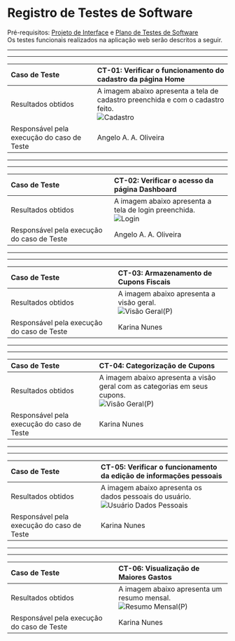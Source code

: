 # Registro de Testes de Software

Pré-requisitos: [Projeto de Interface](https://github.com/ICEI-PUC-Minas-PMV-ADS/pmv-ads-2024-1-e1-proj-web-t09-conta-na-mao/blob/main/documentos/04-Projeto%20de%20Interface.md) e [Plano de Testes de Software](https://github.com/ICEI-PUC-Minas-PMV-ADS/pmv-ads-2024-1-e1-proj-web-t09-conta-na-mao/blob/main/documentos/07-Plano%20de%20Testes%20de%20Software.md)
<br>
Os testes funcionais realizados na aplicação web serão descritos a seguir.

---

---

| Caso de Teste                              | CT-01: Verificar o funcionamento do cadastro da página Home                                                                                                                                                                                   |
| :----------------------------------------- | :-------------------------------------------------------------------------------------------------------------------------------------------------------------------------------------------------------------------------------------------- |
| Resultados obtidos                         | A imagem abaixo apresenta a tela de cadastro preenchida e com o cadastro feito. <br> ![Cadastro](https://github.com/ICEI-PUC-Minas-PMV-ADS/pmv-ads-2024-1-e1-proj-web-t09-conta-na-mao/assets/145730747/e18505a7-a173-4957-b7fd-5a4fa96da247) |
| Responsável pela execução do caso de Teste | Angelo A. A. Oliveira                                                                                                                                                                                                                         |

---

---

| Caso de Teste                              | CT-02: Verificar o acesso da página Dashboard                                                                                                                                                                    |
| :----------------------------------------- | :--------------------------------------------------------------------------------------------------------------------------------------------------------------------------------------------------------------- |
| Resultados obtidos                         | A imagem abaixo apresenta a tela de login preenchida. <br> ![Login](https://github.com/ICEI-PUC-Minas-PMV-ADS/pmv-ads-2024-1-e1-proj-web-t09-conta-na-mao/assets/145730747/a567a5f5-3d5b-473a-b45a-198bf16fb634) |
| Responsável pela execução do caso de Teste | Angelo A. A. Oliveira                                                                                                                                                                                            |

---

---

| Caso de Teste                              | CT-03: Armazenamento de Cupons Fiscais                                                                                                                                                                       |
| :----------------------------------------- | :----------------------------------------------------------------------------------------------------------------------------------------------------------------------------------------------------------- |
| Resultados obtidos                         | A imagem abaixo apresenta a visão geral. <br> ![Visão Geral(P)](https://github.com/ICEI-PUC-Minas-PMV-ADS/pmv-ads-2024-1-e1-proj-web-t09-conta-na-mao/assets/145730747/96b87d0f-8449-4bdf-bd1d-4325766e005e) |
| Responsável pela execução do caso de Teste | Karina Nunes                                                                                                                                                                                                 |

---

---

| Caso de Teste                              | CT-04: Categorização de Cupons                                                                                                                                                                                                                |
| :----------------------------------------- | :-------------------------------------------------------------------------------------------------------------------------------------------------------------------------------------------------------------------------------------------- |
| Resultados obtidos                         | A imagem abaixo apresenta a visão geral com as categorias em seus cupons. <br> ![Visão Geral(P)](https://github.com/ICEI-PUC-Minas-PMV-ADS/pmv-ads-2024-1-e1-proj-web-t09-conta-na-mao/assets/145730747/231e8434-e6b7-40c5-a2be-ce67487f4871) |
| Responsável pela execução do caso de Teste | Karina Nunes                                                                                                                                                                                                                                  |

---

---

| Caso de Teste                              | CT-05: Verificar o funcionamento da edição de informações pessoais                                                                                                                                                                  |
| :----------------------------------------- | :---------------------------------------------------------------------------------------------------------------------------------------------------------------------------------------------------------------------------------- |
| Resultados obtidos                         | A imagem abaixo apresenta os dados pessoais do usuário. <br> ![Usuário Dados Pessoais](https://github.com/ICEI-PUC-Minas-PMV-ADS/pmv-ads-2024-1-e1-proj-web-t09-conta-na-mao/assets/145730747/245b5541-ea02-4234-be5c-04856f6aa902) |
| Responsável pela execução do caso de Teste | Karina Nunes                                                                                                                                                                                                                        |

---

---

| Caso de Teste                              | CT-06: Visualização de Maiores Gastos                                                                                                                                                                             |
| :----------------------------------------- | :---------------------------------------------------------------------------------------------------------------------------------------------------------------------------------------------------------------- |
| Resultados obtidos                         | A imagem abaixo apresenta um resumo mensal. <br> ![Resumo Mensal(P)](https://github.com/ICEI-PUC-Minas-PMV-ADS/pmv-ads-2024-1-e1-proj-web-t09-conta-na-mao/assets/145730747/2918b7b7-f11e-448f-9c6d-9afdd5d3cd31) |
| Responsável pela execução do caso de Teste | Karina Nunes                                                                                                                                                                                                      |
